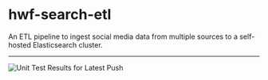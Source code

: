 # hwf-search-etl
An ETL pipeline to ingest social media data from multiple sources to a self-hosted Elasticsearch cluster.

------
![Unit Test Results for Latest Push](https://github.com/hwf87/hwf-search-etl/actions/workflows/github-actions.yml/badge.svg?event=push)
